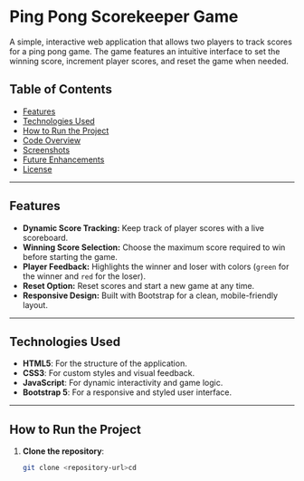 # Ping Pong Scorekeeper Game

A simple, interactive web application that allows two players to track scores for a ping pong game. The game features an intuitive interface to set the winning score, increment player scores, and reset the game when needed.

## Table of Contents
- [Features](#features)
- [Technologies Used](#technologies-used)
- [How to Run the Project](#how-to-run-the-project)
- [Code Overview](#code-overview)
- [Screenshots](#screenshots)
- [Future Enhancements](#future-enhancements)
- [License](#license)

---

## Features

- **Dynamic Score Tracking:** Keep track of player scores with a live scoreboard.
- **Winning Score Selection:** Choose the maximum score required to win before starting the game.
- **Player Feedback:** Highlights the winner and loser with colors (`green` for the winner and `red` for the loser).
- **Reset Option:** Reset scores and start a new game at any time.
- **Responsive Design:** Built with Bootstrap for a clean, mobile-friendly layout.

---

## Technologies Used

- **HTML5**: For the structure of the application.
- **CSS3**: For custom styles and visual feedback.
- **JavaScript**: For dynamic interactivity and game logic.
- **Bootstrap 5**: For a responsive and styled user interface.

---

## How to Run the Project

1. **Clone the repository**:
   ```bash
   git clone <repository-url>cd
